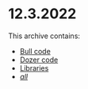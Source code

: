 # 12.3.2022

This archive contains:
- [Bull code](./Bull.zip)
- [Dozer code](./Dozer.zip)
- [Libraries](./libraries.zip)
- [*all*](./all.zip)
